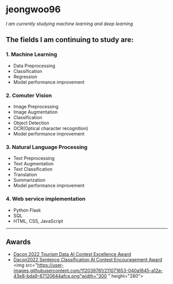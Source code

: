 # jeongwoo96
 

*I am currently studying machine learning and deep learning*



## The fields I am continuing to study are:
### 1. Machine Learning
  + Data Preprocessing
  + Classification
  + Regression
  + Model performance improvement

### 2. Comuter Vision
  + Image Preprocessing
  + Image Augmentation
  + Classification
  + Object Detection
  + OCR(Optical character recognition)
  + Model performance improvement

### 3. Natural Language Processing
  + Text Preprocessing
  + Text Augmentation
  + Text Classification
  + Translation
  + Summarization
  + Model performance improvement

### 4. Web service implementation
  + Python Flask
  + SQL
  + HTML, CSS, JavaScript


***

## Awards
+ <a href="https://dacon.io/competitions/official/235978/overview/description">Dacon 2022 Tourism Data AI Contest Excellence Award</a>
+ <a href="https://dacon.io/competitions/official/236037/overview/description">Dacon2022 Sentence Classification AI Contest Encouragement Award</a>
<img src="https://user-images.githubusercontent.com/112039781/211071653-040a1845-a12a-43e8-bda9-67120644afce.png"width="300 " height="280">
